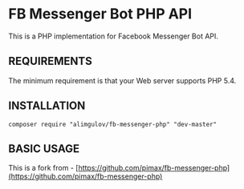 FB Messenger Bot PHP API
========================

This is a PHP implementation for Facebook Messenger Bot API.

REQUIREMENTS
------------
The minimum requirement is that your Web server supports PHP 5.4.

INSTALLATION
------------

```
composer require "alimgulov/fb-messenger-php" "dev-master"
```

BASIC USAGE
------------
This is a fork from - [https://github.com/pimax/fb-messenger-php](https://github.com/pimax/fb-messenger-php)
